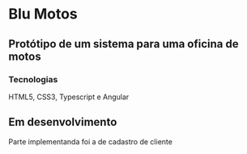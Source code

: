 # Blu Motos

## Protótipo de um sistema para uma oficina de motos

### Tecnologias 
HTML5, CSS3, Typescript e Angular

## Em desenvolvimento
Parte implementanda foi a de cadastro de cliente

